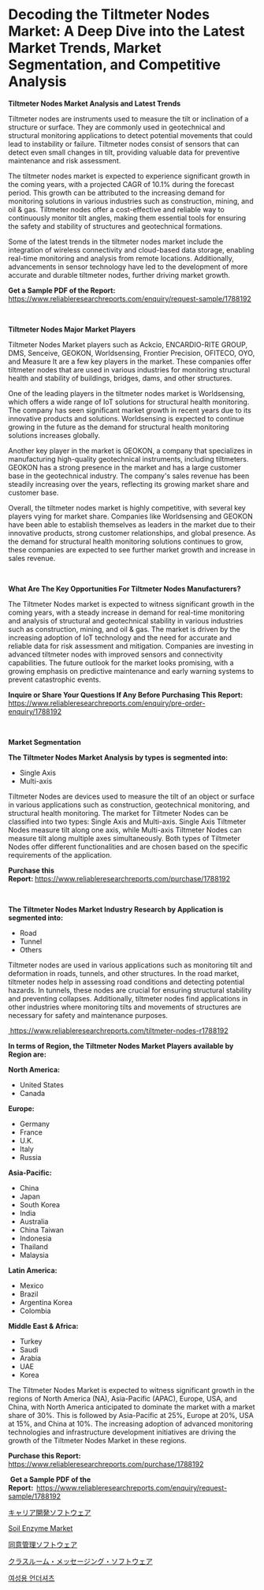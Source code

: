 <p><h1>Decoding the Tiltmeter Nodes Market: A Deep Dive into the Latest Market Trends, Market Segmentation, and Competitive Analysis</h1></p><p><strong>Tiltmeter Nodes Market Analysis and Latest Trends</strong></p>
<p><p>Tiltmeter nodes are instruments used to measure the tilt or inclination of a structure or surface. They are commonly used in geotechnical and structural monitoring applications to detect potential movements that could lead to instability or failure. Tiltmeter nodes consist of sensors that can detect even small changes in tilt, providing valuable data for preventive maintenance and risk assessment.</p><p>The tiltmeter nodes market is expected to experience significant growth in the coming years, with a projected CAGR of 10.1% during the forecast period. This growth can be attributed to the increasing demand for monitoring solutions in various industries such as construction, mining, and oil & gas. Tiltmeter nodes offer a cost-effective and reliable way to continuously monitor tilt angles, making them essential tools for ensuring the safety and stability of structures and geotechnical formations.</p><p>Some of the latest trends in the tiltmeter nodes market include the integration of wireless connectivity and cloud-based data storage, enabling real-time monitoring and analysis from remote locations. Additionally, advancements in sensor technology have led to the development of more accurate and durable tiltmeter nodes, further driving market growth.</p></p>
<p><strong>Get a Sample PDF of the Report:&nbsp;</strong> <a href="https://www.reliableresearchreports.com/enquiry/request-sample/1788192">https://www.reliableresearchreports.com/enquiry/request-sample/1788192</a></p>
<p>&nbsp;</p>
<p><strong>Tiltmeter Nodes Major Market Players</strong></p>
<p><p>Tiltmeter Nodes Market players such as Ackcio, ENCARDIO-RITE GROUP, DMS, Senceive, GEOKON, Worldsensing, Frontier Precision, OFITECO, OYO, and Measure It are a few key players in the market. These companies offer tiltmeter nodes that are used in various industries for monitoring structural health and stability of buildings, bridges, dams, and other structures.</p><p>One of the leading players in the tiltmeter nodes market is Worldsensing, which offers a wide range of IoT solutions for structural health monitoring. The company has seen significant market growth in recent years due to its innovative products and solutions. Worldsensing is expected to continue growing in the future as the demand for structural health monitoring solutions increases globally.</p><p>Another key player in the market is GEOKON, a company that specializes in manufacturing high-quality geotechnical instruments, including tiltmeters. GEOKON has a strong presence in the market and has a large customer base in the geotechnical industry. The company's sales revenue has been steadily increasing over the years, reflecting its growing market share and customer base.</p><p>Overall, the tiltmeter nodes market is highly competitive, with several key players vying for market share. Companies like Worldsensing and GEOKON have been able to establish themselves as leaders in the market due to their innovative products, strong customer relationships, and global presence. As the demand for structural health monitoring solutions continues to grow, these companies are expected to see further market growth and increase in sales revenue.</p></p>
<p>&nbsp;</p>
<p><strong>What Are The Key Opportunities For Tiltmeter Nodes Manufacturers?</strong></p>
<p><p>The Tiltmeter Nodes market is expected to witness significant growth in the coming years, with a steady increase in demand for real-time monitoring and analysis of structural and geotechnical stability in various industries such as construction, mining, and oil & gas. The market is driven by the increasing adoption of IoT technology and the need for accurate and reliable data for risk assessment and mitigation. Companies are investing in advanced tiltmeter nodes with improved sensors and connectivity capabilities. The future outlook for the market looks promising, with a growing emphasis on predictive maintenance and early warning systems to prevent catastrophic events.</p></p>
<p><strong>Inquire or Share Your Questions If Any Before Purchasing This Report:</strong> <a href="https://www.reliableresearchreports.com/enquiry/pre-order-enquiry/1788192">https://www.reliableresearchreports.com/enquiry/pre-order-enquiry/1788192</a></p>
<p>&nbsp;</p>
<p><strong>Market Segmentation</strong></p>
<p><strong>The Tiltmeter Nodes Market Analysis by types is segmented into:</strong></p>
<p><ul><li>Single Axis</li><li>Multi-axis</li></ul></p>
<p><p>Tiltmeter Nodes are devices used to measure the tilt of an object or surface in various applications such as construction, geotechnical monitoring, and structural health monitoring. The market for Tiltmeter Nodes can be classified into two types: Single Axis and Multi-axis. Single Axis Tiltmeter Nodes measure tilt along one axis, while Multi-axis Tiltmeter Nodes can measure tilt along multiple axes simultaneously. Both types of Tiltmeter Nodes offer different functionalities and are chosen based on the specific requirements of the application.</p></p>
<p><strong>Purchase this Report:&nbsp;</strong><a href="https://www.reliableresearchreports.com/purchase/1788192">https://www.reliableresearchreports.com/purchase/1788192</a></p>
<p>&nbsp;</p>
<p><strong>The Tiltmeter Nodes Market Industry Research by Application is segmented into:</strong></p>
<p><ul><li>Road</li><li>Tunnel</li><li>Others</li></ul></p>
<p><p>Tiltmeter nodes are used in various applications such as monitoring tilt and deformation in roads, tunnels, and other structures. In the road market, tiltmeter nodes help in assessing road conditions and detecting potential hazards. In tunnels, these nodes are crucial for ensuring structural stability and preventing collapses. Additionally, tiltmeter nodes find applications in other industries where monitoring tilts and movements of structures are necessary for safety and maintenance purposes.</p></p>
<p><a href="https://www.reliableresearchreports.com/tiltmeter-nodes-r1788192">&nbsp;https://www.reliableresearchreports.com/tiltmeter-nodes-r1788192</a></p>
<p><strong>In terms of Region, the Tiltmeter Nodes Market Players available by Region are:</strong></p>
<p>
    <p> <strong> North America: </strong>
        <ul>
            <li>United States</li>
            <li>Canada</li>
        </ul>
        </p> 
    <p> <strong> Europe: </strong>
        <ul>
            <li>Germany</li>
            <li>France</li>
            <li>U.K.</li>
            <li>Italy</li>
            <li>Russia</li>
        </ul>
        </p> 
    <p> <strong> Asia-Pacific: </strong>
        <ul>
            <li>China</li>
            <li>Japan</li>
            <li>South Korea</li>
            <li>India</li>
            <li>Australia</li>
            <li>China Taiwan</li>
            <li>Indonesia</li>
            <li>Thailand</li>
            <li>Malaysia</li>
        </ul>
        </p> 
    <p> <strong> Latin America: </strong>
        <ul>
            <li>Mexico</li>
            <li>Brazil</li>
            <li>Argentina Korea</li>
            <li>Colombia</li>
        </ul>
        </p> 
    <p> <strong> Middle East & Africa: </strong>
        <ul>
            <li>Turkey</li>
            <li>Saudi</li>
            <li>Arabia</li>
            <li>UAE</li>
            <li>Korea</li>
        </ul>
    </p>
    </p>
<p><p>The Tiltmeter Nodes Market is expected to witness significant growth in the regions of North America (NA), Asia-Pacific (APAC), Europe, USA, and China, with North America anticipated to dominate the market with a market share of 30%. This is followed by Asia-Pacific at 25%, Europe at 20%, USA at 15%, and China at 10%. The increasing adoption of advanced monitoring technologies and infrastructure development initiatives are driving the growth of the Tiltmeter Nodes Market in these regions.</p></p>
<p><strong>Purchase this Report: </strong><a href="https://www.reliableresearchreports.com/purchase/1788192">https://www.reliableresearchreports.com/purchase/1788192</a></p>
<p>&nbsp;<strong>Get a Sample PDF of the Report:&nbsp;&nbsp;</strong><a href="https://www.reliableresearchreports.com/enquiry/request-sample/1788192">https://www.reliableresearchreports.com/enquiry/request-sample/1788192</a></p>
<p><strong></strong></p>
<p><p><a href="https://medium.com/@elmorunolfsson2023/%E3%82%AD%E3%83%A3%E3%83%AA%E3%82%A2%E9%96%8B%E7%99%BA%E3%82%BD%E3%83%95%E3%83%88%E3%82%A6%E3%82%A7%E3%82%A2%E5%B8%82%E5%A0%B4%E3%83%A1%E3%83%88%E3%83%AA%E3%83%83%E3%82%AF%E3%82%B9%E3%81%AE%E5%BE%A9%E5%8F%B7%E5%8C%96-%E5%B8%82%E5%A0%B4%E3%82%B7%E3%82%A7%E3%82%A2-%E3%83%88%E3%83%AC%E3%83%B3%E3%83%89-%E6%88%90%E9%95%B7%E3%83%91%E3%82%BF%E3%83%BC%E3%83%B3-cf9d856c9ca7">キャリア開発ソフトウェア</a></p><p><a href="https://issuu.com/reportprime-2/docs/soil-enzyme-market-size-2030.pptx">Soil Enzyme Market</a></p><p><a href="https://github.com/xnljig2898992/Market-Research-Report-List-1/blob/main/903506840594.md">同意管理ソフトウェア</a></p><p><a href="https://medium.com/@amarart56456/%E6%95%99%E5%AE%A4%E3%83%A1%E3%83%83%E3%82%BB%E3%83%BC%E3%82%B8%E3%83%B3%E3%82%B0%E3%82%BD%E3%83%95%E3%83%88%E3%82%A6%E3%82%A7%E3%82%A2%E5%B8%82%E5%A0%B4-%E3%82%BF%E3%82%A4%E3%83%97-%E3%82%A2%E3%83%97%E3%83%AA%E3%82%B1%E3%83%BC%E3%82%B7%E3%83%A7%E3%83%B3-%E5%9C%B0%E7%90%86%E3%81%AB%E3%82%88%E3%82%8B%E5%8C%85%E6%8B%AC%E7%9A%84%E8%A9%95%E4%BE%A1-597ef870d4e1">クラスルーム・メッセージング・ソフトウェア</a></p><p><a href="https://github.com/TrevorKruvalis5678/Market-Research-Report-List-1/blob/main/774768738142.md">여성용 언더셔츠</a></p></p>